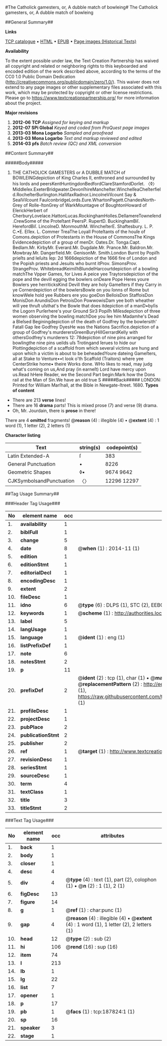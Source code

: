 #The Catholick gamesters, or, A dubble match of bowleing#
The Catholick gamesters, or, A dubble match of bowleing

##General Summary##

**Links**

[TCP catalogue](http://www.ota.ox.ac.uk/tcp/)  • 
[HTML](http://tei.it.ox.ac.uk/tcp/Texts-HTML/free/B08/B08669.html)  • 
[EPUB](http://tei.it.ox.ac.uk/tcp/Texts-EPUB/free/B08/B08669.epub) • 
[Page images (Historical Texts)](https://historicaltexts.jisc.ac.uk/eebo-62369072e)

**Availability**

To the extent possible under law, the Text Creation Partnership has waived all copyright and related or neighboring rights to this keyboarded and encoded edition of the work described above, according to the terms of the CC0 1.0 Public Domain Dedication (http://creativecommons.org/publicdomain/zero/1.0/). This waiver does not extend to any page images or other supplementary files associated with this work, which may be protected by copyright or other license restrictions. Please go to https://www.textcreationpartnership.org/ for more information about the project.

**Major revisions**

1. __2012-06__ __TCP__ *Assigned for keying and markup*
1. __2012-07__ __SPi Global__ *Keyed and coded from ProQuest page images*
1. __2013-03__ __Mona Logarbo__ *Sampled and proofread*
1. __2013-03__ __Mona Logarbo__ *Text and markup reviewed and edited*
1. __2014-03__ __pfs__ *Batch review (QC) and XML conversion*

##Content Summary##

#####Body#####

1. THE CATHOLICK GAMESTERS or A DUBBLE MATCH of BOWLEINGdepiction of King Charles II, enthroned and surrounded by his lords and peersKentHuntingdonBedfordClareStamfordDorſet. 〈◊〉Middleſex.ExeterBridgwater.DevonſhireMancheſter.WinchelſeaCheſterfield.RocheſterBurlington.HallifaxRadnor.LincolneViſcount Say & SealViſcount FaulconbridgeLords.Eure.WhartonPagett.ChandesNorth-Grey of Rolle-ſtonGrey of WarkMountagve of BoughtonHoward of EſerickHerbert of CherburyLovelace.HattonLucas.RockinghamHolles.DellamereTowneſend.CrewSome of the Proteſtant PeersP. RupertD. BuckinghamBiſ. HerefordBiſ. LincolneD. MonmouthM. WincheſterE. Shaftesbury. L. P. C.•E. Eſſex. L. Commer TreaThe Loyall Proteſtants of the houſe of Comons.depiction of Protestants in the House of CommonsThe Kings Evidencedepiction of a group of menDr. Oates.Dr. Tonga.Capt. Bedlam.Mr. KirbyMr. Everard.Mr. Dugdale.Mr. Prance.Mr. Baldron.Mr. Mowbray.Mr. Dangerfield.Mr. GenisonMr. Smith.London Burnt by Popiſh prieſts and Ieſuits ſep: 2d 1666depiction of the 1666 fire of London and the Popish priests and Jesuits who burnt itProv. SimonsProv. StrangeProv. WhitebreadKeimiſhBlundelHarcourtdepiction of a bowling matchThe Vpper Games, for Lives A peice yee Traytorsdepiction of the pope and the devill egging the bowlers onDeare Pope Heres youre Bowlers yee herriticksKind Devill they are holy Gameſters if they Carry in ye Cornerdepiction of the bowlersBowle on you ſonns of Rome but knowWele hold yee Rubbers ere you goeDon BelloisDon StaffoisDon MonisDon ArundisDon PetroisDon PowwowisDam yee both wheather will yee thruſt uſsthat's the Bowle that does itdepiction of a manD•byſis the Logorn Purſerhere's your Ground Sir3 Popiſh Miſesdepiction of three women observing the bowling matchDoe you ſee him Madamhe's Dead a Bleſsed Beginingdepiction of the death of Godfrey by the bowlersith' Fatall Gap ſee Godfrey DyesHe was the Nations Sacrifice.depiction of a group of Godfrey's murderersGreenBuryHillGerrardKelly with othersGodfrey's murderers 12: 78depiction of nine pins arranged for bowlingthe nine pins ueilds uſs Trotingand ſerues to hide our Plottingdepiction of a scaffold from which several victims are hung and upon which a victim is about to be beheadedYoure dateing Gameſters, all at Stake to Venture••t look o'th Scaffold (Traitors) where yee CenterStrike home▪ theire Works done.
WHo likes to read, may judg what's coming on us,And pray (in earneſt) Lord have mercy upon us.Read hHere Reader, we the Second Part begin:Mark how the Dons rail at the Man of Sin.We have an old true S
#####Back#####
LONDON: Printed for William Marſhall, at the Bible in Newgate-ſtreet. 1680.
**Types of content**

  * There are 213 **verse** lines!
  * There are 16 **drama** parts! This is mixed prose (7) and verse (9) drama.
  * Oh, Mr. Jourdain, there is **prose** in there!

There are 4 **omitted** fragments! 
 @__reason__ (4) : illegible (4)  •  @__extent__ (4) : 1 word (1), 1 letter (2), 2 letters (1)

**Character listing**


|Text|string(s)|codepoint(s)|
|---|---|---|
|Latin Extended-A|ſ|383|
|General Punctuation|•|8226|
|Geometric Shapes|◊▪|9674 9642|
|CJKSymbolsandPunctuation|〈〉|12296 12297|

##Tag Usage Summary##

###Header Tag Usage###

|No|element name|occ|attributes|
|---|---|---|---|
|1.|__availability__|1||
|2.|__biblFull__|1||
|3.|__change__|5||
|4.|__date__|8| @__when__ (1) : 2014-11 (1)|
|5.|__edition__|1||
|6.|__editionStmt__|1||
|7.|__editorialDecl__|1||
|8.|__encodingDesc__|1||
|9.|__extent__|2||
|10.|__fileDesc__|1||
|11.|__idno__|6| @__type__ (6) : DLPS (1), STC (2), EEBO-CITATION (1), OCLC (1), VID (1)|
|12.|__keywords__|1| @__scheme__ (1) : http://authorities.loc.gov/ (1)|
|13.|__label__|5||
|14.|__langUsage__|1||
|15.|__language__|1| @__ident__ (1) : eng (1)|
|16.|__listPrefixDef__|1||
|17.|__note__|6||
|18.|__notesStmt__|2||
|19.|__p__|11||
|20.|__prefixDef__|2| @__ident__ (2) : tcp (1), char (1)  •  @__matchPattern__ (2) : ([0-9\-]+):([0-9IVX]+) (1), (.+) (1)  •  @__replacementPattern__ (2) : http://eebo.chadwyck.com/downloadtiff?vid=$1&page=$2 (1), https://raw.githubusercontent.com/textcreationpartnership/Texts/master/tcpchars.xml#$1 (1)|
|21.|__profileDesc__|1||
|22.|__projectDesc__|1||
|23.|__pubPlace__|2||
|24.|__publicationStmt__|2||
|25.|__publisher__|2||
|26.|__ref__|1| @__target__ (1) : http://www.textcreationpartnership.org/docs/. (1)|
|27.|__revisionDesc__|1||
|28.|__seriesStmt__|1||
|29.|__sourceDesc__|1||
|30.|__term__|4||
|31.|__textClass__|1||
|32.|__title__|3||
|33.|__titleStmt__|2||


###Text Tag Usage###

|No|element name|occ|attributes|
|---|---|---|---|
|1.|__back__|1||
|2.|__body__|1||
|3.|__closer__|1||
|4.|__desc__|4||
|5.|__div__|4| @__type__ (4) : text (1), part (2), colophon (1)  •  @__n__ (2) : 1 (1), 2 (1)|
|6.|__figDesc__|13||
|7.|__figure__|14||
|8.|__g__|1| @__ref__ (1) : char:punc (1)|
|9.|__gap__|4| @__reason__ (4) : illegible (4)  •  @__extent__ (4) : 1 word (1), 1 letter (2), 2 letters (1)|
|10.|__head__|12| @__type__ (2) : sub (2)|
|11.|__hi__|106| @__rend__ (16) : sup (16)|
|12.|__item__|74||
|13.|__l__|213||
|14.|__lb__|1||
|15.|__lg__|22||
|16.|__list__|7||
|17.|__opener__|1||
|18.|__p__|17||
|19.|__pb__|1| @__facs__ (1) : tcp:187824:1 (1)|
|20.|__sp__|16||
|21.|__speaker__|3||
|22.|__stage__|1||
